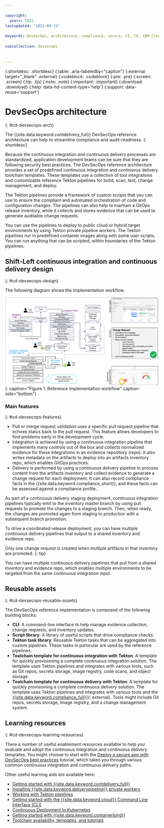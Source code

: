 ```yaml
---

copyright:
  years: 2021
lastupdated: "2021-09-15"

keywords: DevSecOps, architecture, compliance, secure, CI, CD, IBM Cloud

subcollection: devsecops


---
```


{:shortdesc: .shortdesc}
{:table: .aria-labeledby="caption"}
{:external: target="_blank" .external}
{:codeblock: .codeblock}
{:pre: .pre}
{:screen: .screen}
{:tip: .tip}
{:note: .note}
{:important: .important}
{:download: .download}
{:help: data-hd-content-type='help'}
{:support: data-reuse='support'}

# DevSecOps architecture
{: #cd-devsecops-arch}

The {{site.data.keyword.contdelivery_full}} DevSecOps reference architecture can help to streamline compliance and audit-readiness.
{: shortdesc}

Because the continuous integration and continuous delivery processes are standardized, application development teams can be sure that they are following security best practices. The DevSecOps reference architecture provides a set of predefined continuous integration and continuous delivery toolchain templates. These templates use a collection of tool integrations and customizable reference Tekton pipelines for build, scan, test, change management, and deploy.

The Tekton pipelines provide a framework of custom scripts that you can use to ensure the compliant and automated orchestration of code and configuration changes. The pipelines can also help to maintain a GitOps release inventory, while it collects and stores evidence that can be used to generate auditable change requests.

You can use the pipelines to deploy to public cloud or hybrid target environments by using Tekton private pipeline workers. The Tekton pipelines run in predefined container images along with some user scripts. You can run anything that can be scripted, within boundaries of the Tekton pipelines.

## Shift-Left continuous integration and continuous delivery design
{: #cd-devsecops-design}

The following diagram shows the implementation workflow.

![Reference implementation workflow](images/cm-arch.png "Reference implementation workflow"){: caption="Figure 1. Reference implementation workflow" caption-side="bottom"}

### Main features
{: #cd-devsecops-features}

* Pull or merge request validation uses a specific pull request pipeline that echoes status back to the pull request. This feature allows developers to find problems early in the development cycle.
* Integration is achieved by using a continuous integration pipeline that implements many controls out of the box and collects normalized evidence for these integrations in an evidence repository (repo). It also writes metadata on the artifacts to deploy into an artifacts inventory repo, which enables GitOps practices.
* Delivery is performed by using a continuous delivery pipeline to process content from the artifacts inventory and collect evidence to generate a change request for each deployment. It can also record compliance facts in the {{site.data.keyword.compliance_short}}, and these facts can be assessed against a compliance profile. 

As part of a continuous delivery staging deployment, continuous integration pipelines typically emit to the inventory master branch by using pull requests to promote the changes to a staging branch. Then, when ready, the changes are promoted again from staging to production with a subsequent branch promotion. 

To drive a coordinated release deployment, you can have multiple continuous delivery pipelines that output to a shared inventory and evidence repo. 

Only one change request is created when multiple artifacts in that inventory are promoted.
{: tip}

You can have multiple continuous delivery pipelines that pull from a shared inventory and evidence repo, which enables multiple environments to be targeted from the same continuous integration input.

## Reusable assets
{: #cd-devsecops-reusable-assets}

The DevSecOps reference implementation is composed of the following building blocks:

* **CLI**: A command-line interface to help manage evidence collection, change requests, and inventory updates. 
* **Script library**: A library of useful scripts that drive compliance checks. 
* **Tekton task library**: Reusable Tekton tasks that can be aggregated into custom pipelines. These tasks in particular are used by the reference pipelines.
* **Toolchain template for continuous integration with Tekton**: A template for quickly provisioning a complete continuous integration solution. The template uses Tekton pipelines and integrates with various tools, such as Git repos, secrets storage, image registry, code scans, and object storage.
* **Toolchain template for continuous delivery with Tekton**:  A template for quickly provisioning a complete continuous delivery solution. The template uses Tekton pipelines and integrates with various tools and the [{{site.data.keyword.compliance_full}}](https://www.ibm.com/cloud/security-and-compliance-center){: external}. Tools might include Git repos, secrets storage, image registry, and a change management system.

## Learning resources
{: #cd-devsecops-learning-resources}

There a number of useful enablement resources available to help you evaluate and adopt the continuous integration and continuous delivery templates. You might choose to start with the [Deploy a secure app with DevSecOps best practices](/docs/devsecops?topic=devsecops-tutorial-cd-devsecops) tutorial, which takes you through various common continuous integration and continuous delivery paths.

Other useful learning aids are available here:

* [Getting started with {{site.data.keyword.contdelivery_full}}](/docs/ContinuousDelivery?topic=ContinuousDelivery-getting-started)
* [Installing {{site.data.keyword.deliverypipeline}} private workers](/docs/ContinuousDelivery?topic=ContinuousDelivery-install-private-workers)
* [Working with Tekton pipelines](/docs/ContinuousDelivery?topic=ContinuousDelivery-tekton-pipelines)
* [Getting started with the {{site.data.keyword.cloud}} Command Line Interface (CLI)](/docs/cli?topic=cli-getting-started)
* [Continuous Deployment to Kubernetes](/docs/solution-tutorials?topic=solution-tutorials-continuous-deployment-to-kubernetes)
* [Getting started with {{site.data.keyword.containerlong}}](/docs/containers?topic=containers-getting-started)
* [Toolchain availability, templates, and tutorials](/docs/ContinuousDelivery?topic=ContinuousDelivery-cd_about)
